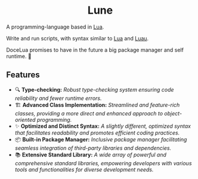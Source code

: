 <h1 align="center">Lune</h1>


A programming-language based in [Lua](https://github.com/lua/lua/).

Write and run scripts, with syntax similar to [Lua](https://github.com/lua/lua/) and [Luau](https://github.com/luau-lang/luau/).

DoceLua promises to have in the future a big package manager and self runtime. 👾

## Features

- 🔍 **Type-checking:** *Robust type-checking system ensuring code reliability and fewer runtime errors.*
- 🏗️ **Advanced Class Implementation:** *Streamlined and feature-rich classes, providing a more direct and enhanced approach to object-oriented programming.*
- ✨ **Optimized and Distinct Syntax:** *A slightly different, optimized syntax that facilitates readability and promotes efficient coding practices.*
- 📦 **Built-in Package Manager:** *Inclusive package manager facilitating seamless integration of third-party libraries and dependencies.*
- 📚 **Extensive Standard Library:** *A wide array of powerful and comprehensive standard libraries, empowering developers with various tools and functionalities for diverse development needs.*
